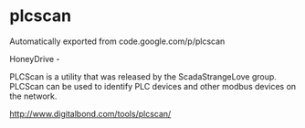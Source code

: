 # plcscan
Automatically exported from code.google.com/p/plcscan

HoneyDrive -

PLCScan is a utility that was released by the ScadaStrangeLove group. PLCScan can be used to identify PLC devices and other modbus devices on the network.

http://www.digitalbond.com/tools/plcscan/
